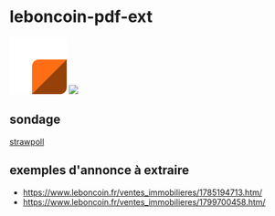 # leboncoin-pdf-ext

<img src="./src/assets/icon.png" width=100>

<img src="https://i.imgur.com/BKJG02C.gif" width=400>

## sondage

[strawpoll](https://www.strawpoll.me/20569260/r)

## exemples d'annonce à extraire

- <https://www.leboncoin.fr/ventes_immobilieres/1785194713.htm/>
- <https://www.leboncoin.fr/ventes_immobilieres/1799700458.htm/>
